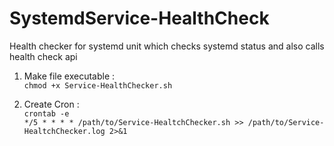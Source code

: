 # SystemdService-HealthCheck
Health checker for systemd unit which checks systemd status and also calls health check api

1. Make file executable : </br>
   `chmod +x Service-HealthChecker.sh`

2. Create Cron :  </br>
   `crontab -e` </br>
   `*/5 * * * * /path/to/Service-HealtchChecker.sh >> /path/to/Service-HealtchChecker.log 2>&1`
